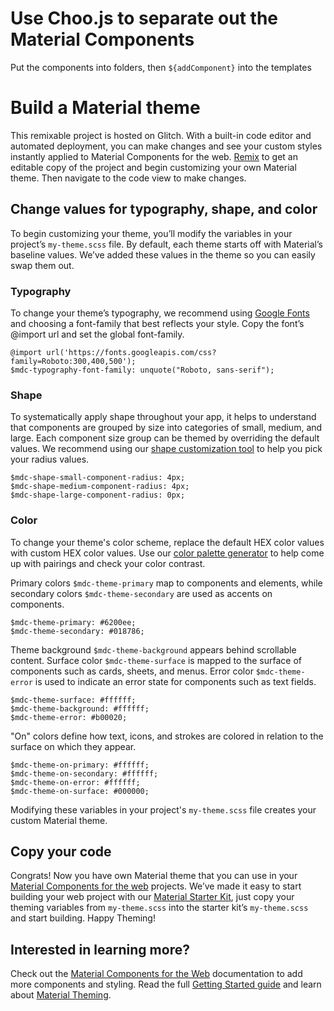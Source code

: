 # Use Choo.js to separate out the Material Components

Put the components into folders, then `${addComponent}` into the templates

# Build a Material theme

This remixable project is hosted on Glitch. With a built-in code editor and automated deployment, you can make changes and see your custom styles instantly applied to Material Components for the web. [Remix](https://glitch.com/edit/#!/remix/material-theme-builder) to get an editable copy of the project and begin customizing your own Material theme. Then navigate to the code view to make changes.


## Change values for typography, shape, and color
To begin customizing your theme, you’ll modify the variables in your project’s ```my-theme.scss``` file. By default, each theme starts off with Material’s baseline values. We’ve added these values in the theme so you can easily swap them out.

### Typography
To change your theme’s typography, we recommend using <a href="https://fonts.google.com/" target="_blank">Google Fonts</a> and choosing a font-family that best reflects your style. Copy the font’s @import url and set the global font-family.

```
@import url('https://fonts.googleapis.com/css?family=Roboto:300,400,500');
$mdc-typography-font-family: unquote("Roboto, sans-serif");
```

### Shape
To systematically apply shape throughout your app, it helps to understand that components are grouped by size into categories of small, medium, and large. Each component size group can be themed by overriding the default values. We recommend using our <a href="https://material.io/design/shape/about-shape.html#shape-customization-tool" target="_blank">shape customization tool</a> to help you pick your radius values.

```
$mdc-shape-small-component-radius: 4px;
$mdc-shape-medium-component-radius: 4px;
$mdc-shape-large-component-radius: 0px;
```

### Color
To change your theme's color scheme, replace the default HEX color values with custom HEX color values. Use our <a href="https://material.io/design/color/the-color-system.html#tools-for-picking-colors" target="_blank">color palette generator</a>  to help come up with pairings and check your color contrast.

Primary colors ```$mdc-theme-primary``` map to components and elements, while secondary colors  ```$mdc-theme-secondary``` are used as accents on components.

```
$mdc-theme-primary: #6200ee;
$mdc-theme-secondary: #018786;
```

Theme background ```$mdc-theme-background``` appears behind scrollable content. Surface color ```$mdc-theme-surface``` is mapped to the surface of components such as cards, sheets, and menus. Error color ```$mdc-theme-error``` is used to indicate an error state for components such as text fields.

```
$mdc-theme-surface: #ffffff;
$mdc-theme-background: #ffffff;
$mdc-theme-error: #b00020;
```

"On" colors define how text, icons, and strokes are colored in relation to the surface on which they appear.

```
$mdc-theme-on-primary: #ffffff;
$mdc-theme-on-secondary: #ffffff;
$mdc-theme-on-error: #ffffff;
$mdc-theme-on-surface: #000000;
```

Modifying these variables in your project's ```my-theme.scss``` file creates your custom Material theme. 

## Copy your code
Congrats! Now you have own Material theme that you can use in your [Material Components for the web](https://github.com/material-components/material-components-web) projects. We’ve made it easy to start building your web project with our [Material Starter Kit](https://glitch.com/~material-starter-kit), just copy your theming variables from ```my-theme.scss``` into the starter kit’s ```my-theme.scss``` and start building. Happy Theming!

## Interested in learning more?
Check out the [Material Components for the Web](https://github.com/material-components/material-components-web) documentation to add more components and styling. Read the full [Getting Started guide](https://github.com/material-components/material-components-web/blob/master/docs/getting-started.md) and learn about [Material Theming](https://material.io/design/material-theming).
